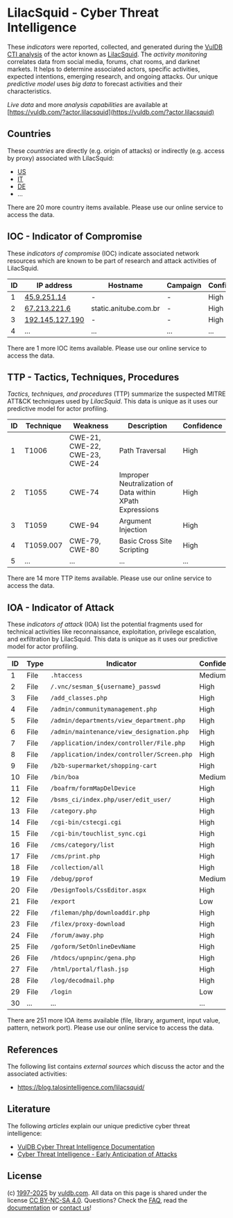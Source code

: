 # LilacSquid - Cyber Threat Intelligence

These _indicators_ were reported, collected, and generated during the [VulDB CTI analysis](https://vuldb.com/?kb.cti) of the actor known as [LilacSquid](https://vuldb.com/?actor.lilacsquid). The _activity monitoring_ correlates data from social media, forums, chat rooms, and darknet markets. It helps to determine associated actors, specific activities, expected intentions, emerging research, and ongoing attacks. Our unique _predictive model_ uses _big data_ to forecast activities and their characteristics.

_Live data_ and more _analysis capabilities_ are available at [https://vuldb.com/?actor.lilacsquid](https://vuldb.com/?actor.lilacsquid)

## Countries

These _countries_ are directly (e.g. origin of attacks) or indirectly (e.g. access by proxy) associated with LilacSquid:

* [US](https://vuldb.com/?country.us)
* [IT](https://vuldb.com/?country.it)
* [DE](https://vuldb.com/?country.de)
* ...

There are 20 more country items available. Please use our online service to access the data.

## IOC - Indicator of Compromise

These _indicators of compromise_ (IOC) indicate associated network resources which are known to be part of research and attack activities of LilacSquid.

ID | IP address | Hostname | Campaign | Confidence
-- | ---------- | -------- | -------- | ----------
1 | [45.9.251.14](https://vuldb.com/?ip.45.9.251.14) | - | - | High
2 | [67.213.221.6](https://vuldb.com/?ip.67.213.221.6) | static.anitube.com.br | - | High
3 | [192.145.127.190](https://vuldb.com/?ip.192.145.127.190) | - | - | High
4 | ... | ... | ... | ...

There are 1 more IOC items available. Please use our online service to access the data.

## TTP - Tactics, Techniques, Procedures

_Tactics, techniques, and procedures_ (TTP) summarize the suspected MITRE ATT&CK techniques used by _LilacSquid_. This data is unique as it uses our predictive model for actor profiling.

ID | Technique | Weakness | Description | Confidence
-- | --------- | -------- | ----------- | ----------
1 | T1006 | CWE-21, CWE-22, CWE-23, CWE-24 | Path Traversal | High
2 | T1055 | CWE-74 | Improper Neutralization of Data within XPath Expressions | High
3 | T1059 | CWE-94 | Argument Injection | High
4 | T1059.007 | CWE-79, CWE-80 | Basic Cross Site Scripting | High
5 | ... | ... | ... | ...

There are 14 more TTP items available. Please use our online service to access the data.

## IOA - Indicator of Attack

These _indicators of attack_ (IOA) list the potential fragments used for technical activities like reconnaissance, exploitation, privilege escalation, and exfiltration by LilacSquid. This data is unique as it uses our predictive model for actor profiling.

ID | Type | Indicator | Confidence
-- | ---- | --------- | ----------
1 | File | `.htaccess` | Medium
2 | File | `/.vnc/sesman_${username}_passwd` | High
3 | File | `/add_classes.php` | High
4 | File | `/admin/communitymanagement.php` | High
5 | File | `/admin/departments/view_department.php` | High
6 | File | `/admin/maintenance/view_designation.php` | High
7 | File | `/application/index/controller/File.php` | High
8 | File | `/application/index/controller/Screen.php` | High
9 | File | `/b2b-supermarket/shopping-cart` | High
10 | File | `/bin/boa` | Medium
11 | File | `/boafrm/formMapDelDevice` | High
12 | File | `/bsms_ci/index.php/user/edit_user/` | High
13 | File | `/category.php` | High
14 | File | `/cgi-bin/cstecgi.cgi` | High
15 | File | `/cgi-bin/touchlist_sync.cgi` | High
16 | File | `/cms/category/list` | High
17 | File | `/cms/print.php` | High
18 | File | `/collection/all` | High
19 | File | `/debug/pprof` | Medium
20 | File | `/DesignTools/CssEditor.aspx` | High
21 | File | `/export` | Low
22 | File | `/fileman/php/downloaddir.php` | High
23 | File | `/filex/proxy-download` | High
24 | File | `/forum/away.php` | High
25 | File | `/goform/SetOnlineDevName` | High
26 | File | `/htdocs/upnpinc/gena.php` | High
27 | File | `/html/portal/flash.jsp` | High
28 | File | `/log/decodmail.php` | High
29 | File | `/login` | Low
30 | ... | ... | ...

There are 251 more IOA items available (file, library, argument, input value, pattern, network port). Please use our online service to access the data.

## References

The following list contains _external sources_ which discuss the actor and the associated activities:

* https://blog.talosintelligence.com/lilacsquid/

## Literature

The following _articles_ explain our unique predictive cyber threat intelligence:

* [VulDB Cyber Threat Intelligence Documentation](https://vuldb.com/?kb.cti)
* [Cyber Threat Intelligence - Early Anticipation of Attacks](https://www.scip.ch/en/?labs.20201022)

## License

(c) [1997-2025](https://vuldb.com/?kb.changelog) by [vuldb.com](https://vuldb.com/?kb.about). All data on this page is shared under the license [CC BY-NC-SA 4.0](https://creativecommons.org/licenses/by-nc-sa/4.0/). Questions? Check the [FAQ](https://vuldb.com/?kb.faq), read the [documentation](https://vuldb.com/?kb) or [contact us](https://vuldb.com/?contact)!
